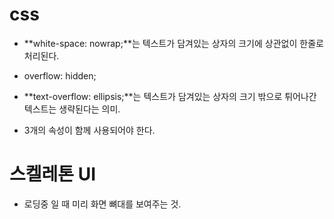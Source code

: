 # css

- **white-space: nowrap;**는 텍스트가 담겨있는 상자의 크기에 상관없이 한줄로 처리된다.
- overflow: hidden;
- **text-overflow: ellipsis;**는 텍스트가 담겨있는 상자의 크기 밖으로 튀어나간 텍스트는 생략된다는 의미.

- 3개의 속성이 함께 사용되어야 한다.

# 스켈레톤 UI

- 로딩중 일 때 미리 화면 뼈대를 보여주는 것.
